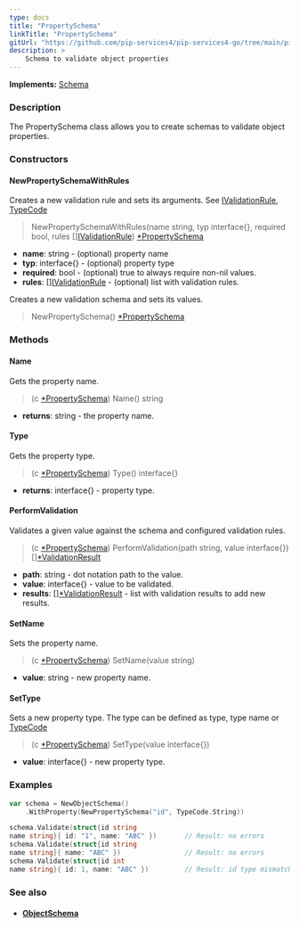 ```yaml
---
type: docs
title: "PropertySchema"
linkTitle: "PropertySchema"
gitUrl: "https://github.com/pip-services4/pip-services4-go/tree/main/pip-services4-data-go"
description: >
    Schema to validate object properties
---
```


**Implements:** [Schema](../schema)

### Description

The PropertySchema class allows you to create schemas to validate object properties.

### Constructors

#### NewPropertySchemaWithRules
Creates a new validation rule and sets its arguments.
See [IValidationRule](../ivalidation_rule), [TypeCode](../../convert/type_code)

> NewPropertySchemaWithRules(name string, typ interface{}, required bool, rules [][IValidationRule](../ivalidation_rule)) [*PropertySchema]()

- **name**: string - (optional) property name
- **typ**: interface{} - (optional) property type
- **required**: bool -  (optional) true to always require non-nil values.
- **rules**: [][IValidationRule](../ivalidation_rule) - (optional) list with validation rules.

Creates a new validation schema and sets its values.

> NewPropertySchema() [*PropertySchema]()

### Methods

#### Name
Gets the property name.

> (c [*PropertySchema]()) Name() string

- **returns**: string - the property name.


#### Type
Gets the property type.

> (c [*PropertySchema]()) Type() interface{}

- **returns**: interface{} - property type.


#### PerformValidation
Validates a given value against the schema and configured validation rules.

> (c [*PropertySchema]()) PerformValidation(path string, value interface{}) [][*ValidationResult](../validation_result)

- **path**: string - dot notation path to the value.
- **value**: interface{} - value to be validated.
- **results**: [][*ValidationResult](../validation_result) - list with validation results to add new results.


#### SetName
Sets the property name.

> (c [*PropertySchema]()) SetName(value string)

- **value**: string - new property name.


#### SetType
Sets a new property type.
The type can be defined as type, type name or [TypeCode](../../../commons/convert/type_code)

> (c [*PropertySchema]()) SetType(value interface{})

- **value**: interface{} - new property type.


### Examples

```go
var schema = NewObjectSchema()
	.WithProperty(NewPropertySchema("id", TypeCode.String))

schema.Validate(struct{id string
name string}{ id: "1", name: "ABC" })       // Result: no errors
schema.Validate(struct{id string
name string}{ name: "ABC" })                // Result: no errors
schema.Validate(struct{id int
name string}{ id: 1, name: "ABC" })         // Result: id type mismatch

```

### See also
- #### [ObjectSchema](../object_schema)

